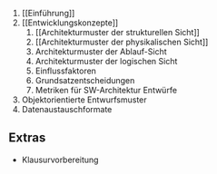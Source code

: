 1. [[Einführung]]
2. [[Entwicklungskonzepte]]
	1. [[Architekturmuster der strukturellen Sicht]]
	2. [[Architekturmuster der physikalischen Sicht]]
	3. Architekturmuster der Ablauf-Sicht
	4. Architekturmuster der logischen Sicht
	5. Einflussfaktoren
	6. Grundsatzentscheidungen
	7. Metriken für SW-Architektur Entwürfe
3. Objektorientierte Entwurfsmuster
4. Datenaustauschformate

## Extras
- Klausurvorbereitung
